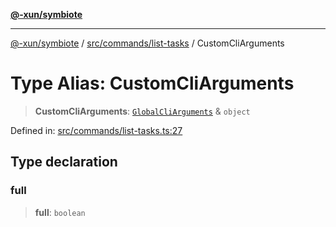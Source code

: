 [**@-xun/symbiote**](../../../../README.md)

***

[@-xun/symbiote](../../../../README.md) / [src/commands/list-tasks](../README.md) / CustomCliArguments

# Type Alias: CustomCliArguments

> **CustomCliArguments**: [`GlobalCliArguments`](../../../configure/type-aliases/GlobalCliArguments.md) & `object`

Defined in: [src/commands/list-tasks.ts:27](https://github.com/Xunnamius/symbiote/blob/023107e8d1856ee3cd449bab77222ba9d9fdb206/src/commands/list-tasks.ts#L27)

## Type declaration

### full

> **full**: `boolean`
